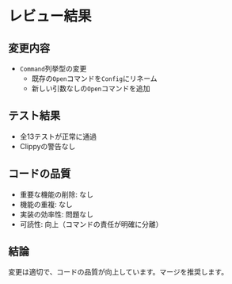 # レビュー結果

## 変更内容
- `Command`列挙型の変更
  - 既存の`Open`コマンドを`Config`にリネーム
  - 新しい引数なしの`Open`コマンドを追加

## テスト結果
- 全13テストが正常に通過
- Clippyの警告なし

## コードの品質
- 重要な機能の削除: なし
- 機能の重複: なし
- 実装の効率性: 問題なし
- 可読性: 向上（コマンドの責任が明確に分離）

## 結論
変更は適切で、コードの品質が向上しています。マージを推奨します。 